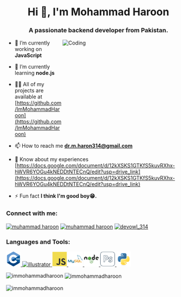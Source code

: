 <h1 align="center">Hi 👋, I'm Mohammad Haroon</h1>
<h3 align="center">A passionate backend developer from Pakistan.</h3>

<img align="right" alt="Coding"  height=250 width=350 src="https://miro.medium.com/max/1360/0*7Q3yvSIv_t0ioJ-Z.gif" />

- 🔭 I’m currently working on **JavaScript**

- 🌱 I’m currently learning **node.js**

- 👨‍💻 All of my projects are available at [https://github.com/ImMohammadHaroon](https://github.com/ImMohammadHaroon)

- 📫 How to reach me **dr.m.haron314@gmail.com**

- 📄 Know about my experiences [https://docs.google.com/document/d/12kXSKS1GTKfS5kuvRXhx-hWVR6YOGu4kNEDDtNTECnQ/edit?usp=drive_link](https://docs.google.com/document/d/12kXSKS1GTKfS5kuvRXhx-hWVR6YOGu4kNEDDtNTECnQ/edit?usp=drive_link)

- ⚡ Fun fact **I think I'm good boy😁.**

<h3 align="left">Connect with me:</h3>
<p align="left">
<a href="https://linkedin.com/in/muhammad haroon" target="blank"><img align="center" src="https://raw.githubusercontent.com/rahuldkjain/github-profile-readme-generator/master/src/images/icons/Social/linked-in-alt.svg" alt="muhammad haroon" height="30" width="40" /></a>
<a href="https://fb.com/muhammad haroon" target="blank"><img align="center" src="https://raw.githubusercontent.com/rahuldkjain/github-profile-readme-generator/master/src/images/icons/Social/facebook.svg" alt="muhammad haroon" height="30" width="40" /></a>
<a href="https://instagram.com/devowl_314" target="blank"><img align="center" src="https://raw.githubusercontent.com/rahuldkjain/github-profile-readme-generator/master/src/images/icons/Social/instagram.svg" alt="devowl_314" height="30" width="40" /></a>
</p>

<h3 align="left">Languages and Tools:</h3>
<p align="left"> <a href="https://www.w3schools.com/cpp/" target="_blank" rel="noreferrer"> <img src="https://raw.githubusercontent.com/devicons/devicon/master/icons/cplusplus/cplusplus-original.svg" alt="cplusplus" width="40" height="40"/> </a> <a href="https://www.adobe.com/in/products/illustrator.html" target="_blank" rel="noreferrer"> <img src="https://www.vectorlogo.zone/logos/adobe_illustrator/adobe_illustrator-icon.svg" alt="illustrator" width="40" height="40"/> </a> <a href="https://developer.mozilla.org/en-US/docs/Web/JavaScript" target="_blank" rel="noreferrer"> <img src="https://raw.githubusercontent.com/devicons/devicon/master/icons/javascript/javascript-original.svg" alt="javascript" width="40" height="40"/> </a> <a href="https://www.mysql.com/" target="_blank" rel="noreferrer"> <img src="https://raw.githubusercontent.com/devicons/devicon/master/icons/mysql/mysql-original-wordmark.svg" alt="mysql" width="40" height="40"/> </a> <a href="https://nodejs.org" target="_blank" rel="noreferrer"> <img src="https://raw.githubusercontent.com/devicons/devicon/master/icons/nodejs/nodejs-original-wordmark.svg" alt="nodejs" width="40" height="40"/> </a> <a href="https://www.photoshop.com/en" target="_blank" rel="noreferrer"> <img src="https://raw.githubusercontent.com/devicons/devicon/master/icons/photoshop/photoshop-line.svg" alt="photoshop" width="40" height="40"/> </a> <a href="https://www.python.org" target="_blank" rel="noreferrer"> <img src="https://raw.githubusercontent.com/devicons/devicon/master/icons/python/python-original.svg" alt="python" width="40" height="40"/> </a> </p>

<p><img align="left" src="https://github-readme-stats.vercel.app/api/top-langs?username=immohammadharoon&show_icons=true&locale=en&layout=compact" alt="immohammadharoon" /></p>

<p>&nbsp;<img align="center" src="https://github-readme-stats.vercel.app/api?username=immohammadharoon&show_icons=true&locale=en" alt="immohammadharoon" /></p>

<p><img align="center" src="https://github-readme-streak-stats.herokuapp.com/?user=immohammadharoon&" alt="immohammadharoon" /></p>
